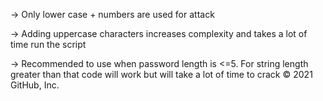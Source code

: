 -> Only lower case + numbers are used for attack

-> Adding uppercase characters increases complexity and takes a lot of time run the script

-> Recommended to use when password length is <=5. For string length greater than that code will work but will take a lot of time to crack 
© 2021 GitHub, Inc.
